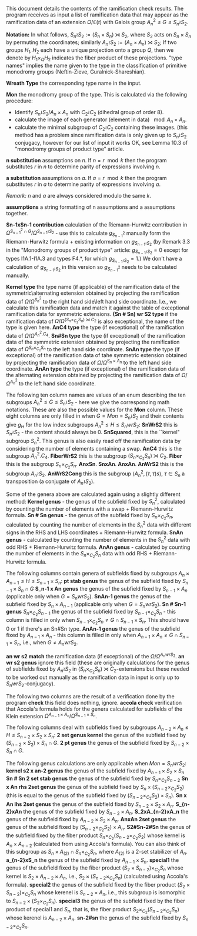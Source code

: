 This document details the contents of the ramification check results. The program receives as input a list of ramification data that may appear as the ramification data of an extension $\Omega/\mathbb{C}(t)$ with Galois group $A_n^2\leq G \leq S_n \wr S_2$.

**Notation:**
 In what follows,  $S_n \wr S_2:=(S_n\times S_n) \rtimes S_2$, where $S_2$ acts on $S_n\times S_n$ by permuting the coordinates; similarly $A_n \wr S_2:=(A_n\times A_n)\rtimes S_2$; If two groups $H_1,H_2$ each have a unique projection onto a group $Q$, then we denote by $H_1\times_{Q}H_2$ indicates the fiber product of these projections.  "type names" implies the name given to the type in the classification of primitive monodromy groups (Neftin-Zieve, Guralnick-Shareshian).


**Wreath Type** the corresponding type name in the input.

**Mon** the monodromy group of the type. This is calculated via the following procedure:
* Identify $S_n \wr S_2/ A_n\times A_n$ with $C_2\wr C_2$ (dihedral group of order 8).
* calculate the image of each generator (element in data) $\mod A_n\times A_n$. 
* calculate the minimal subgroup of $C_2\wr C_2$ containing these images.
(this method has a problem since ramification data is only given up to $S_n\wr S_2$ conjugacy, however for our list of input it works OK, see Lemma 10.3 of "monodromy groups of product type" article. 

**n substitution** assumptions on $n$. If $n=r\mod k$ then the program substitutes $r$ in $n$ to determine parity of expressions involving $n$.

**a substitution** assumptions on $a$. If $a=r\mod k$ then the program substitutes $r$ in $a$ to determine parity of expressions involving $a$. 

*Remark:* $n$ and $a$ are always considered modulo the same $k$.

**assumptions** a string formatting of n assumptions and a assumptions together.


**Sn-1xSn-1 contribution** calculation of the Riemann-Hurwitz contribution in $\Omega^{S_{n-1}^2\cap G}/\Omega^{S_{n-1}\wr S_2}$ - use this to calculate $g_{S_{n-1}^2}$ manually form the Riemann-Hurwitz formula + existing information on $g_{S_{n-1}\wr S_2}$  (by Remark 3.3 in the "Monodromy groups of product type" article: $g_{S_{n-1}\wr S_2}=0$ except for types I1A.1-I1A.3 and types F4.*, for which $g_{S_{n-1}\wr S_2}=1$.) We don't have a calculation of $g_{S_{n-1}\wr S_2}$ in this version so $g_{S_{n-1}^2}$ needs to be calculated manually. 

**Kernel type** the type name (if applicable) of the ramification data of the symmetric\alternating extension obtained by projecting the ramification data of $\Omega/\Omega^{S_n^2}$ to the right hand side\left hand side coordinate. I.e., we calculate this ramification data and match it against the table of exceptional ramification data for symmetric extensions. 
**(Sn # Sn) wr S2 type** if the ramification data of $\Omega/\Omega^{(S_n\times_{C_2}S_n)\rtimes C_2}$ is also exceptional, the name of the type is given here.
**AnC4 type** the type (if exceptional) of the ramification data of $\Omega/\Omega^{A_n^2.C_4}$.
**Sn#Sn type** the type (if exceptional) of the ramification data of the symmetric extension obtained by projecting the ramification data of $\Omega^{S_n\times_{C_2}S_n}$ to the left hand side coordinate.
**SnAn type** the type (if exceptional) of the ramification data of tahe symmetric extension obtained by projecting the ramification data of $\Omega/\Omega^{S_n\times A_n}$ to the left hand side coordinate.
**AnAn type** the type (if exceptional) of the ramification data of the alternating extension obtained by projecting the ramification data of $\Omega/\Omega^{A_n^2}$ to the left hand side coordinate.

The following ten column names are values of an enum describing the ten subgroups $A_n^2\leq G \leq S_n \wr S_2$ - here we give the corresponding math notations. These are also the possible values for the **Mon** column. These eight columns are only filled in when $G=Mon=S_n \wr S_2$ and their contents give $g_{H}$ for the low index subgroups $A_n^2\leq H \leq S_n wr S_2$:
**SnWrS2**  this is  $S_n\wr S_2$ - the content should always be 0.
**SnSquared**, this is the ``kernel" subgroup $S_n^2$. This genus is also easily read off the ramification data by considering the number of elements containing a swap.
**AnC4** this is the subgroup $A_n^2.C_4$.
**FiberWrS2** this is the subgroup $(S_n\times_{C_2}S_n)\rtimes C_2$.
**Fiber** this is the subgroup $S_n\times_{C_2}S_n$.
**AnxSn**.
**SnxAn**.
**AnxAn**.
**AnWrS2** this is the subgroup $A_n \wr S_2$.
**AnWrS2Cong** this is the subgroup $\langle A_n^2, (\tau,\tau)s \rangle$, $\tau\in S_n$ a transposition (a conjugate of $A_n \wr S_2$).

Some of the genera above are calculated again using a slightly different method:
**Kernel genus** - the genus of the subfield fixed by $S_n^2$, calculated by counting the number of elements with a swap + Riemann-Hurwitz formula.
**Sn # Sn genus** - the genus of the subfield fixed by $S_n\times_{C_2}S_n$, calculated by counting the number of elements in the $S_n^2$ data with different signs in the RHS and LHS coordinates + Riemann-Hurwitz formula.
**SnAn genus** - calculated by counting the number of elements in the $S_n^2$ data with odd RHS + Riemann-Hurwitz formula.
**AnAn genus** - calculated by counting the number of elements in the $S_n\times_{C_2}S_n$ data with odd RHS + Riemann-Hurwitz formula. 

The following columns contain genera of subfields fixed by subgroups $A_n\times A_{n-1}\leq H \leq S_{n-1}\times S_n$:
**pt stab genus** the genus of the subfield fixed by $S_{n-1}\times S_n\cap G$
**S_n-1 x An genus**  the genus of the subfield fixed by $S_{n-1}\times A_n$ (applicable  only when $G=S_n wr S_2$).
**SnAn-1 genus** the genus of the subfield fixed by $S_n\times A_{n-1}$ (applicable only when $G= S_n wr S_2$). 
**Sn # Sn-1 genus** $S_n\times_{C_2}S_{n-1}$ the genus of the subfield fixed by $S_{n-1}\times_{C_2}S_n$ - this column is filled in only when $S_{n-1}\times_{C_2}S_n\neq G\cap S_{n-1}\times S_n$. This should have 0 or 1 if there's an Sn#Sn type.
**AnAn-1 genus** the genus of the subfield fixed by $A_{n-1}\times A_n$ - this column is filled in only when $A_{n-1}\times A_n\neq G\cap S_{n-1}\times S_n$, i.e., when $G\neq A_n wr S_2$.

**an wr s2 match** the ramification data (if exceptional) of the $\Omega/\Omega^{A_n wr S_2}$. 
**an wr s2 genus** ignore this field (these are originally calculations for the genus of subfields fixed by $A_n\wr S_2$ in $(S_n\times_{C_2}S_n)\rtimes C_2$-extensions but these needed to be worked out manually as the ramification data in input is only up to $S_n wr S_2$-conjugacy).

The following two columns are the result of a verification done by the program 
**check** this field does nothing, ignore.
**accola check** verification that Accola's formula holds for the genera calculated for subfields of the Klein extension $\Omega^{A_{n-1}\times A_n}/\Omega^{S_{n-1}\times S_n}$. 

The following columns deal with subfields fixed by subgroups $A_{n-2}\times A_n\leq H \leq S_{n-2}\times S_2\times S_n$:
**2 set genus kernel** the genus of the subfield fixed by $(S_{n-2}\times S_2)\times S_n\cap G$.
**2 pt genus** the genus of the subfield fixed by $S_{n-2}\times S_n\cap G$.

The following genus calculations are only applicable when $Mon = S_n wr S_2$: 
**kernel s2 x an-2 genus** the genus of the subfield fixed by $A_{n-1}\times S_2\times S_n$
**Sn # Sn 2 set stab genus** the genus of the subfield fixed by $S_n\times_{C_2}S_{n-2}$
**Sn x An rhs 2set genus** the genus of the subfield fixed by $S_n\times (S_{n-2}\times_{C_2}S_2)$ (this is equal to the genus of the subfield fixed by $(S_{n-2}\times _{C_2}S_2)\times S_n$).
**Sn x An lhs 2set genus** the genus of the subfield fixed by $S_{n-2}\times S_2\times A_n$.
**S_{n-2}xAn** the genus of the subfield fixed by $S_{n-2}\times A_n$.
**S_2xA_{n-2}xA_n** the genus of the subfield fixed by $A_{n-2}\times S_2\times A_n$.
**AnxAn 2set genus** the genus of the subfield fixed by $(S_{n-2}\times_{C_2}S_2)\times A_n$.
**S2#Sn-2#Sn** the genus of the subfield fixed by the fiber product $S_n\times_{C_2}(S_{n-2}\times_{C_2}S_2)$ whose kernel is $A_n\times A_{n-2}$ (calculated from using Accola's formula). You can also think of this subgroup as $S_n\times A_{(2)}\cap S_n\times_{C_2}S_n$, where $A_{(2)}$ is a $2$-set stabilizer of $A_n$. 
**a_{n-2}xS_n** the genus of the subfield fixed by $A_{n-1}\times S_n$.
**special1** the genus of the subfield fixed by the fiber product $(S_2\times S_{n-2})\times_{C_2}S_n$ whose kernel is $S_2\times A_{n-2}\times A_n$, i.e., $S_2\times(S_{n-2}\times_{C_2}S_n)$ (calculated using Accola's formula).
**special2** the genus of the subfield fixed by the fiber product $(S_2\times S_{n-2})\times_{C_2}S_n$ whose kerenel is $S_{n-2}\times A_n$, i.e., this subgroup is isomorphic to $S_{n-2}\times(S_2\times_{C_2}S_n)$. 
**special3** the genus of the subfield fixed by the fiber product of special1 and $S_n$, that is, the fiber product  $S_2\times_{C_2}(S_{n-2}\times_{C_2}S_n)$ whose kerenel is $A_{n-2}\times A_n$.
**sn-2#sn** the genus of the subfield fixed by $S_{n-2}\times_{C_2}S_n$. 

